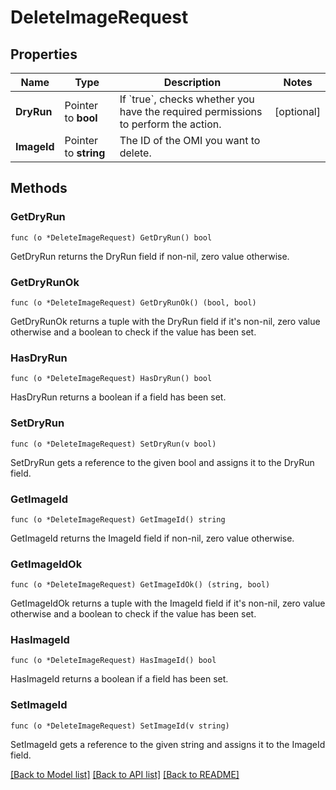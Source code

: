 # DeleteImageRequest

## Properties

Name | Type | Description | Notes
------------ | ------------- | ------------- | -------------
**DryRun** | Pointer to **bool** | If &#x60;true&#x60;, checks whether you have the required permissions to perform the action. | [optional] 
**ImageId** | Pointer to **string** | The ID of the OMI you want to delete. | 

## Methods

### GetDryRun

`func (o *DeleteImageRequest) GetDryRun() bool`

GetDryRun returns the DryRun field if non-nil, zero value otherwise.

### GetDryRunOk

`func (o *DeleteImageRequest) GetDryRunOk() (bool, bool)`

GetDryRunOk returns a tuple with the DryRun field if it's non-nil, zero value otherwise
and a boolean to check if the value has been set.

### HasDryRun

`func (o *DeleteImageRequest) HasDryRun() bool`

HasDryRun returns a boolean if a field has been set.

### SetDryRun

`func (o *DeleteImageRequest) SetDryRun(v bool)`

SetDryRun gets a reference to the given bool and assigns it to the DryRun field.

### GetImageId

`func (o *DeleteImageRequest) GetImageId() string`

GetImageId returns the ImageId field if non-nil, zero value otherwise.

### GetImageIdOk

`func (o *DeleteImageRequest) GetImageIdOk() (string, bool)`

GetImageIdOk returns a tuple with the ImageId field if it's non-nil, zero value otherwise
and a boolean to check if the value has been set.

### HasImageId

`func (o *DeleteImageRequest) HasImageId() bool`

HasImageId returns a boolean if a field has been set.

### SetImageId

`func (o *DeleteImageRequest) SetImageId(v string)`

SetImageId gets a reference to the given string and assigns it to the ImageId field.


[[Back to Model list]](../README.md#documentation-for-models) [[Back to API list]](../README.md#documentation-for-api-endpoints) [[Back to README]](../README.md)


